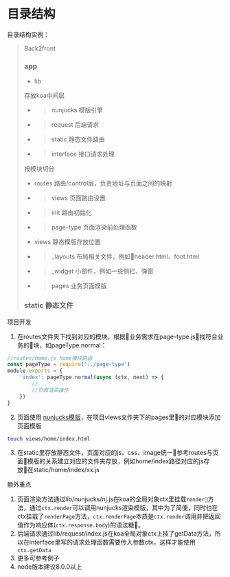 # 目录结构
目录结构实例：
> Back2front
> ### app
> - lib
>
> 存放koa中间层
> - > nunjucks 模版引擎
> - > request 后端请求
> - > static 静态文件路由
>
> - > interface 接口请求处理
> 
> 按模块切分
>
> - routes 路由/control层，负责地址与页面之间的映射
> - > views 页面路由设置
> - > init 路由初始化
> - > page-type 页面渲染前处理函数
>
> - views 静态模版存放位置
> - > _layouts 布局相关文件，例如header.html、foot.html
> - > _widget 小部件，例如一些侧栏、弹窗
> - > pages 业务页面模版
>
> ### static 静态文件

项目开发
1. 在routes文件夹下找到对应的模块，根据业务需求在page-type.js找符合业务的块，如pageType.normal：
```javascript
//routes/home.js home模块路由
const pageType = require('../page-type')
module.exports = {
	'index': pageType.normal(async (ctx, next) => {
		//...
		//页面渲染操作
	})
}
```
2. 页面使用
[nunjucks模版](https://mozilla.github.io/nunjucks/cn/templating.html)，在项目views文件夹下的pages里的对应模块添加页面模版
```bash
touch views/home/index.html
```
3. 在static里存放静态文件，页面对应的js、css、image统一参考routes与页面模版的关系建立对应的文件夹存放，例如home/index路径对应的js存放在static/home/index/xx.js

额外重点
1. 页面渲染方法通过lib/nunjucks/nj.js在koa的全局对象ctx里挂载`render`方法，通过`ctx.render`可以调用nunjucks渲染模版，其中为了简便，同时也在ctx挂载了`renderPage`方法，`ctx.renderPage`本质是`ctx.render`调用并把返回值作为响应体(`ctx.response.body`)的语法糖。
2. 后端请求通过lib/request/index.js在koa全局对象ctx上挂了getData方法，所以在interface里写的请求处理函数需要传入参数ctx，这样才能使用`ctx.getData`
3. 更多可参考例子
4. node版本建议8.0.0以上
